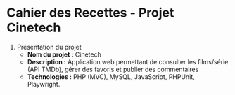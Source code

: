 # Cahier des Recettes - Projet Cinetech

1. Présentation du projet
    * **Nom du projet :** Cinetech
    * **Description :** Application web permettant de consulter les films/série (API TMDb), gérer des favoris et publier des commentaires
    * **Technologies :** PHP (MVC), MySQL, JavaScript, PHPUnit, Playwright.
    
